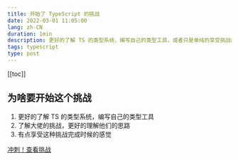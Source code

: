 ```yaml
---
title: 开始了 TypeScript 的挑战
date: 2022-03-01 11:05:00
lang: zh-CN
duration: 1min
description: 更好的了解 TS 的类型系统，编写自己的类型工具，或者只是单纯的享受挑战的乐趣
tags: typescript
type: post
---
```


[[toc]]

## 为啥要开始这个挑战
1. 更好的了解 TS 的类型系统，编写自己的类型工具
2. 了解大佬的挑战，更好的理解他们的思路
3. 有点享受这种挑战完成时候的感觉

[冲刺！查看挑战](/projects/challenges/typescript)